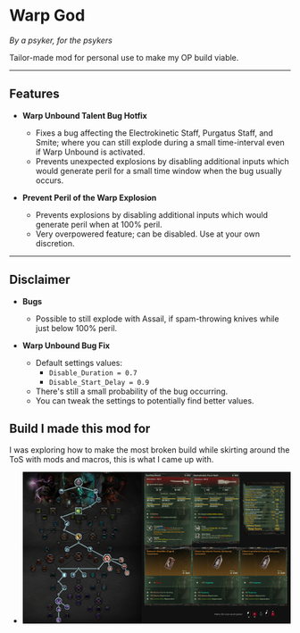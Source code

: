 # **Warp God**
_By a psyker, for the psykers_

Tailor-made mod for personal use to make my OP build viable.

---

## **Features**
- **Warp Unbound Talent Bug Hotfix**
  - Fixes a bug affecting the Electrokinetic Staff, Purgatus Staff, and Smite; where you can still explode during a small time-interval even if Warp Unbound is activated.
  - Prevents unexpected explosions by disabling additional inputs which would generate peril for a small time window when the bug usually occurs.
  
- **Prevent Peril of the Warp Explosion**
  - Prevents explosions by disabling additional inputs which would generate peril when at 100% peril.
  - Very overpowered feature; can be disabled. Use at your own discretion.

---

## **Disclaimer**
- **Bugs**  
  - Possible to still explode with Assail, if spam-throwing knives while just below 100% peril.

- **Warp Unbound Bug Fix**  
  - Default settings values:  
    - `Disable_Duration = 0.7`  
    - `Disable_Start_Delay = 0.9`  
  - There's still a small probability of the bug occurring.  
  - You can tweak the settings to potentially find better values.
## **Build I made this mod for**
I was exploring how to make the most broken build while skirting around the ToS with mods and macros, this is what I came up with.
  - ![alt text](https://github.com/Kevinna01/WarpGod/blob/main/Build.png?raw=true)

